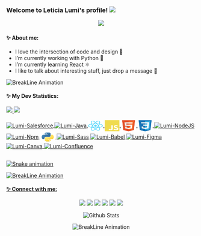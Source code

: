 <h3 align="left">
  Welcome to Leticia Lumi's profile!
  <img src="https://media.giphy.com/media/hvRJCLFzcasrR4ia7z/giphy.gif" width="28">
</h3>

<p align="center">
  <a href="https://github.com/letnagao/readme-typing-svg"><img src="https://readme-typing-svg.herokuapp.com/?lines=Software%20Engineer%20Analyst;Student%20and%20Developer;Always%20learning%20new%20things&font=Fira%20Code&center=true&width=420&height=45&color=1a59e0&vCenter=true&size=20"></a>
</p>

<h4 align="left">
  ✨ About me:
</h4>

-  I love the intersection of code and design 💖
-  I’m currently working with Python 🐍 
-  I’m currently learning React ⚛️ 
-  I like to talk about interesting stuff, just drop a message 👋 

  
![BreakLine Animation](https://user-images.githubusercontent.com/73097560/115834477-dbab4500-a447-11eb-908a-139a6edaec5c.gif)  
<h4> ✨ My Dev Statistics: </h4>
<div align="left">
  <a href="https://github.com/letnagao">
  <img height="150em" src="https://github-readme-stats.vercel.app/api?username=letnagao&show_icons=true&theme=github_dark&hide_border=1&include_all_commits=true&count_private=true"/>
  <img height="150em" src="https://github-readme-stats.vercel.app/api/top-langs/?username=letnagao&layout=compact&theme=github_dark&hide_border=1"/>
</div>
  
<div style="display: inline_block"><br>
  <img align="center" alt="Lumi-Salesforce" height="30" width="40" src="https://cdn.jsdelivr.net/gh/devicons/devicon/icons/salesforce/salesforce-original.svg"> 
  <img align="center" alt="Lumi-Java" height="30" width="40" src="https://cdn.jsdelivr.net/gh/devicons/devicon/icons/java/java-original.svg" />
  <img align="center" alt="Lumi-React" height="30" width="40" src="https://raw.githubusercontent.com/devicons/devicon/master/icons/react/react-original.svg">
  <img align="center" alt="Lumi-Js" height="30" width="40" src="https://raw.githubusercontent.com/devicons/devicon/master/icons/javascript/javascript-plain.svg">
  <link rel="stylesheet" href="https://cdn.jsdelivr.net/gh/devicons/devicon@v2.15.1/devicon.min.css"> 
  <img align="center" alt="Lumi-HTML" height="30" width="40" src="https://raw.githubusercontent.com/devicons/devicon/master/icons/html5/html5-original.svg">
  <img align="center" alt="Lumi-CSS" height="30" width="40" src="https://raw.githubusercontent.com/devicons/devicon/master/icons/css3/css3-original.svg">
  <img align="center" alt="Lumi-NodeJS" height="30" width="40" src="https://cdn.jsdelivr.net/gh/devicons/devicon/icons/nodejs/nodejs-original.svg" />
  <img align="center" alt="Lumi-Npm" height="30" width="40" src="https://cdn.jsdelivr.net/gh/devicons/devicon/icons/npm/npm-original-wordmark.svg" />
  <img align="center" alt="Lumi-Python" height="30" width="40" src="https://raw.githubusercontent.com/devicons/devicon/master/icons/python/python-original.svg">  
  <img align="center" alt="Lumi-Sass" height="30" width="40" src="https://cdn.jsdelivr.net/gh/devicons/devicon/icons/sass/sass-original.svg" />
  <img align="center" alt="Lumi-Babel" height="30" width="40" src="https://cdn.jsdelivr.net/gh/devicons/devicon/icons/babel/babel-original.svg" />
  <img align="center" alt="Lumi-Figma" height="30" width="40" src="https://cdn.jsdelivr.net/gh/devicons/devicon/icons/figma/figma-original.svg" />
  <img align="center" alt="Lumi-Canva" height="30" width="40" src="https://cdn.jsdelivr.net/gh/devicons/devicon/icons/canva/canva-original.svg" />        
  <img align="center" alt="Lumi-Confluence" height="30" width="40" src="https://cdn.jsdelivr.net/gh/devicons/devicon/icons/confluence/confluence-original.svg" />
  
  ##
 
<div> 
   
  ![Snake animation](https://github.com/letnagao/letnagao/blob/output/github-contribution-grid-snake.svg)
  
</div>
  
![BreakLine Animation](https://user-images.githubusercontent.com/73097560/115834477-dbab4500-a447-11eb-908a-139a6edaec5c.gif)  
  
<h4 align="left">
  ✨ Connect with me:
</h4>
<div style="display: inline_block" align="center">
  <a href="https://www.linkedin.com/in/leticialnagao" target="_blank"><img src="https://img.shields.io/badge/-LinkedIn-%230077B5?style=for-the-badge&logo=linkedin&logoColor=white" target="_blank"></a> 
  <a href ="mailto:lu.nagao021@gmail.com" target="_blank"><img src="https://img.shields.io/badge/-Gmail-%23333?style=for-the-badge&logo=gmail&logoColor=white" target="_blank"></a>
  <a href="https://instagram.com/lu.nagao/" target="_blank"><img src="https://img.shields.io/badge/-Instagram-%23E4405F?style=for-the-badge&logo=instagram&logoColor=white" target="_blank"></a>
  <a href="https://open.spotify.com/user/shion" target="_blank"><img src="https://img.shields.io/badge/Spotify-1ED760?&style=for-the-badge&logo=spotify&logoColor=white" target="_blank"></a>
 	<a href="https://www.twitch.tv/koiink" target="_blank"><img src="https://img.shields.io/badge/Twitch-9146FF?style=for-the-badge&logo=twitch&logoColor=white" target="_blank"></a>
 <a href="https://discord.gg/nr6XFBu3" target="_blank"><img src="https://img.shields.io/badge/Discord-7289DA?style=for-the-badge&logo=discord&logoColor=white" target="_blank"></a>    

  
  <p>
     <img src="https://raw.githubusercontent.com/bornmay/bornmay/Update/svg/Bottom.svg" alt="Github Stats" />
  </p>

![BreakLine Animation](https://user-images.githubusercontent.com/73097560/115834477-dbab4500-a447-11eb-908a-139a6edaec5c.gif)
